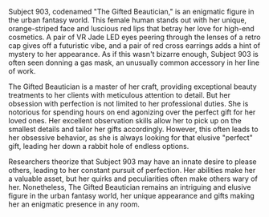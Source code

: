 Subject 903, codenamed "The Gifted Beautician," is an enigmatic figure in the urban fantasy world. This female human stands out with her unique, orange-striped face and luscious red lips that betray her love for high-end cosmetics. A pair of VR Jade LED eyes peering through the lenses of a retro cap gives off a futuristic vibe, and a pair of red cross earrings adds a hint of mystery to her appearance. As if this wasn't bizarre enough, Subject 903 is often seen donning a gas mask, an unusually common accessory in her line of work.

The Gifted Beautician is a master of her craft, providing exceptional beauty treatments to her clients with meticulous attention to detail. But her obsession with perfection is not limited to her professional duties. She is notorious for spending hours on end agonizing over the perfect gift for her loved ones. Her excellent observation skills allow her to pick up on the smallest details and tailor her gifts accordingly. However, this often leads to her obsessive behavior, as she is always looking for that elusive "perfect" gift, leading her down a rabbit hole of endless options.

Researchers theorize that Subject 903 may have an innate desire to please others, leading to her constant pursuit of perfection. Her abilities make her a valuable asset, but her quirks and peculiarities often make others wary of her. Nonetheless, The Gifted Beautician remains an intriguing and elusive figure in the urban fantasy world, her unique appearance and gifts making her an enigmatic presence in any room.